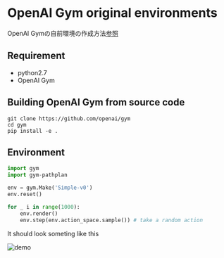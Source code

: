 # OpenAI Gym original environments
OpenAI Gymの自前環境の作成方法[参照](https://qiita.com/ohtaman/items/edcb3b0a2ff9d48a7def)

## Requirement 
- python2.7
- OpenAI Gym

## Building OpenAI Gym from source code

```
git clone https://github.com/openai/gym
cd gym
pip install -e .
```

## Environment

```python
import gym
import gym-pathplan

env = gym.Make('Simple-v0')
env.reset()

for _ i in range(1000):
    env.render()
    env.step(env.action_space.sample()) # take a random action
```

It should look someting like this

![demo](https://github.com/Sadaku1993/gym-pathplan/blob/master/sample.gif)


